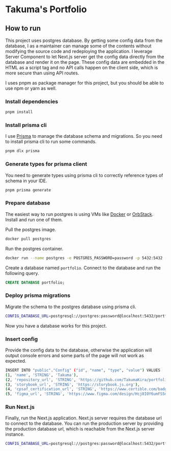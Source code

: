 # Takuma's Portfolio

## How to run

This project uses postgres database. By getting some config data from the database, I as a maintainer can manage some of the contents without modifying the source code and redeploying the application. I leverage Server Component to let Next.js server get the config data directly from the database and render it on the page. These config data are embedded in the HTML as a script tag and no API calls happen on the client side, which is more secure than using API routes.

I uses pnpm as package manager for this project, but you should be able to use npm or yarn as well.

### Install dependencies

```bash
pnpm install
```

### Install prisma cli

I use [Prisma](https://www.prisma.io) to manage the database schema and migrations. So you need to install prisma cli to run some commands.

```bash
pnpm dlx prisma
```

### Generate types for prisma client

You need to generate types using prisma cli to correctly reference types of schema in your IDE.

```bash
pnpm prisma generate
```

### Prepare database

The easiest way to run postgres is using VMs like [Docker](https://www.docker.com) or [OrbStack](https://www.orbstack.dev). Install and run one of them.

Pull the postgres image.

```bash
docker pull postgres
```

Run the postgres container.

```bash
docker run --name postgres -e POSTGRES_PASSWORD=password -p 5432:5432 -d postgre
```

Create a database named `portfolio`. Connect to the database and run the following query.

```sql
CREATE DATABASE portfolio;
```

### Deploy prisma migrations

Migrate the schema to the postgres database using prisma cli.

```bash
CONFIG_DATABASE_URL=postgresql://postgres:password@localhost:5432/portfolio npx prisma migrate deploy
```

Now you have a database works for this project.

### Insert config

Provide the config data to the database, otherwise the application will output console errors and some parts of the page will not work as expected.

```bash
INSERT INTO "public"."Config" ("id", "name", "type", "value") VALUES
(1, 'name', 'STRING', 'Takuma'),
(2, 'repository_url', 'STRING', 'https://github.com/TakumaKira/portfolio'),
(3, 'storybook_url', 'STRING', 'https://storybook.js.org'),
(4, 'cpsaf_certification_url', 'STRING', 'https://www.certible.com/badge/33141297-d6b6-4dff-9d43-f36452d85d5c'),
(5, 'figma_url', 'STRING', 'https://www.figma.com/design/Hcj8I0Y6umFS5mymgsgVKp/Takuma''s-Portfolio-202411');
```

### Run Next.js

Finally, run the Next.js application. Next.js server requires the database url to connect to the database. You can run the production server by providing the production database url, which is reachable from the Next.js server instance.

```bash
CONFIG_DATABASE_URL=postgresql://postgres:password@localhost:5432/portfolio pnpm dev
```
